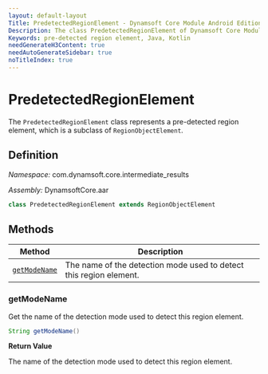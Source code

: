 ```yaml
---
layout: default-layout
Title: PredetectedRegionElement - Dynamsoft Core Module Android Edition API Reference
Description: The class PredetectedRegionElement of Dynamsoft Core Module represents a pre-detected region element, which is a subclass of RegionObjectElement.
Keywords: pre-detected region element, Java, Kotlin
needGenerateH3Content: true
needAutoGenerateSidebar: true
noTitleIndex: true
---
```


# PredetectedRegionElement

The `PredetectedRegionElement` class represents a pre-detected region element, which is a subclass of `RegionObjectElement`.

## Definition

*Namespace:* com.dynamsoft.core.intermediate_results

*Assembly:* DynamsoftCore.aar

```java
class PredetectedRegionElement extends RegionObjectElement
```

## Methods

| Method | Description |
| ------ | ----------- |
| [`getModeName`](#getmodename) | The name of the detection mode used to detect this region element. |

### getModeName

Get the name of the detection mode used to detect this region element.

```java
String getModeName()
```

**Return Value**

The name of the detection mode used to detect this region element.
